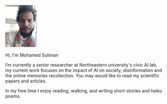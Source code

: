<img
  src="https://github.com/Kambal85/-----/blob/main/IMG_0189.JPG"
  style="display: inline-block; margin: 0 auto; max-width: 100px">


Hi, I'm Mohamed Suliman
 
I’m currently a senior researcher at Northeastern university's civic AI lab, my current work focuses on the impact of AI on society, disinformation and the online memories recollection. You may would like to read my scientific papers and articles.


In my free time I enjoy reading, walking, and writing short-stories and haiku poems. 
 
 

 
 
 
